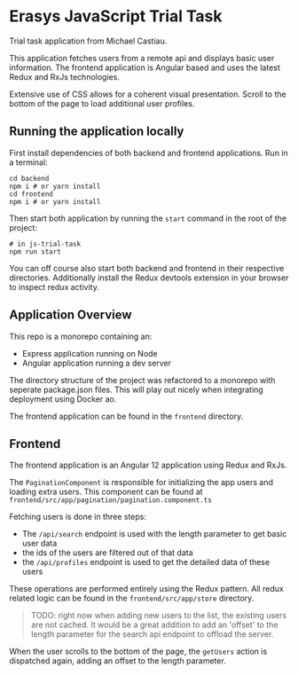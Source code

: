 # Erasys JavaScript Trial Task

Trial task application from Michael Castiau.

This application fetches users from a remote api and displays basic user information. The frontend application is Angular based and uses the latest Redux and RxJs technologies.

Extensive use of CSS allows for a coherent visual presentation. Scroll to the bottom of the page to load additional user profiles.

## Running the application locally
First install dependencies of both backend and frontend applications.
Run in a terminal:
```shell
cd backend
npm i # or yarn install
cd frontend
npm i # or yarn install
```
Then start both application by running the `start` command in the root of the project:
````shell
# in js-trial-task
npm run start
````

You can off course also start both backend and frontend in their respective directories.
Additionally install the Redux devtools extension in your browser to inspect redux activity.

## Application Overview

This repo is a monorepo containing an:
- Express application running on Node
- Angular application running a dev server

The directory structure of the project was refactored to a monorepo with seperate package.json files. This will play out nicely
when integrating deployment using Docker ao.

The frontend application can be found in the `frontend` directory.

## Frontend

The frontend application is an Angular 12 application using Redux and RxJs.

The `PaginationComponent` is responsible for initializing the app users and loading extra users. This component can be found at
`frontend/src/app/pagination/pagination.component.ts`

Fetching users is done in three steps:
- The `/api/search` endpoint is used with the length parameter to get basic user data
- the ids of the users are filtered out of that data
- the `/api/profiles` endpoint is used to get the detailed data of these users

These operations are performed entirely using the Redux pattern. All redux related logic can be found in the 
`frontend/src/app/store` directory.

> TODO: right now when adding new users to the list, the existing users are not cached. It would be a great addition to add
> an 'offset' to the length parameter for the search api endpoint to offload the server.

When the user scrolls to the bottom of the page, the `getUsers` action is dispatched again,
adding an offset to the length parameter.
